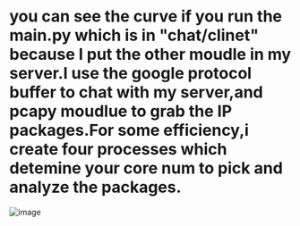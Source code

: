 # you can see the curve if you run the main.py which is in "chat/clinet" because I put the other moudle in my server.I use the google protocol buffer to chat with my server,and pcapy moudlue to grab the IP packages.For some efficiency,i create four processes which detemine your core num to pick and analyze the packages.

![image](https://github.com/Monitor/img-folder/t.jpeg)

